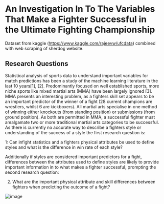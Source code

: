 # An Investigation In To The Variables That Make a Fighter Successful in the Ultimate Fighting Championship 

Dataset from kaggle (https://www.kaggle.com/rajeevw/ufcdata) combined with web scraping of sherdog website.

## Research Questions

Statistical analysis of sports data to understand important variables for match predictions has been a study of the machine learning literature in the last 10 years[1], [2]. Predominantly focused on well established sports, more niche sports like mixed martial arts (MMA) have been largely ignored [3]. MMA presents an interesting problem, as a fighters skill set appears to be an important predictor of the winner of a fight (28 current champions are wrestlers, whilst 6 are kickboxers). All martial arts specialise in one method of winning either knockouts (from standing position) or submissions (from ground position). As both are permitted in MMA, a successful fighter must amalgamate two or more traditional martial arts categories to be successful. As there is currently no accurate way to describe a fighters style or understanding of the success of a style the first research question is: 

1: Can infight statistics and a fighters physical attributes be used to define styles and what is the difference in win rate of each style? 

Additionally if styles are considered important predictors for a fight, differences between the attributes used to define styles are likely to provide important information 
in to what makes a fighter successful, prompting the second research question: 

2. What are the important physical attribute and skill differences between fighters when predicting the outcome of a fight? 

![image](https://user-images.githubusercontent.com/52289894/75584702-37f31e80-5a68-11ea-913d-a3c9eda7b81d.png)
